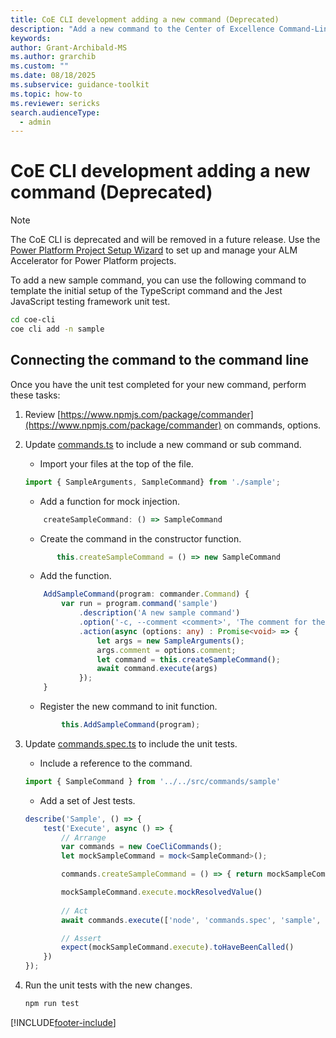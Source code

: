```yaml
---
title: CoE CLI development adding a new command (Deprecated)
description: "Add a new command to the Center of Excellence Command-Line interface application"
keywords: 
author: Grant-Archibald-MS
ms.author: grarchib
ms.custom: ""
ms.date: 08/18/2025
ms.subservice: guidance-toolkit
ms.topic: how-to
ms.reviewer: sericks
search.audienceType: 
  - admin
---
```


# CoE CLI development adding a new command (Deprecated)

> [!NOTE]
> The CoE CLI is deprecated and will be removed in a future release. Use the [Power Platform Project Setup Wizard](../../../alm-accelerator/setup-admin-tasks.md) to set up and manage your ALM Accelerator for Power Platform projects.

To add a new sample command, you can use the following command to template the initial setup of the TypeScript command and the Jest JavaScript testing framework unit test.

```bash
cd coe-cli
coe cli add -n sample
```

## Connecting the command to the command line

Once you have the unit test completed for your new command, perform these tasks:

1. Review [https://www.npmjs.com/package/commander](https://www.npmjs.com/package/commander) on commands, options.

1. Update [commands.ts](https://github.com/microsoft/coe-starter-kit/blob/main/coe-cli/src/commands/commands.ts) to include a new command or sub command.

   - Import your files at the top of the file.

   ```typescript
   import { SampleArguments, SampleCommand} from './sample';
   ```

   - Add a function for mock injection.

   ```typescript
       createSampleCommand: () => SampleCommand
   ```

   - Create the command in the constructor function.

   ```typescript
          this.createSampleCommand = () => new SampleCommand
   ```

   - Add the function.

   ```typescript
       AddSampleCommand(program: commander.Command) {
           var run = program.command('sample')
               .description('A new sample command')
               .option('-c, --comment <comment>', 'The comment for the command')
               .action(async (options: any) : Promise<void> => {
                   let args = new SampleArguments();
                   args.comment = options.comment;
                   let command = this.createSampleCommand();
                   await command.execute(args)
               });
       }
   ```

   - Register the new command to init function.

   ```typescript
           this.AddSampleCommand(program);
   ```

1. Update [commands.spec.ts](https://github.com/microsoft/coe-starter-kit/blob/main/coe-cli/test/commands/commands.spec.ts) to include the unit tests.

   - Include a reference to the command.

   ```typescript
   import { SampleCommand } from '../../src/commands/sample'
   ```

   - Add a set of Jest tests.

   ```typescript
   describe('Sample', () => {
       test('Execute', async () => {
           // Arrange
           var commands = new CoeCliCommands();
           let mockSampleCommand = mock<SampleCommand>(); 

           commands.createSampleCommand = () => { return mockSampleCommand }

           mockSampleCommand.execute.mockResolvedValue()
           
           // Act
           await commands.execute(['node', 'commands.spec', 'sample', '-c', 'Some comment'])

           // Assert
           expect(mockSampleCommand.execute).toHaveBeenCalled()
       })
   });
   ```

1. Run the unit tests with the new changes.

   ```bash
   npm run test

   ```

[!INCLUDE[footer-include](../../../../includes/footer-banner.md)]
